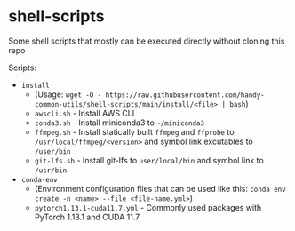 # shell-scripts
Some shell scripts that mostly can be executed directly without cloning this repo

Scripts:

- `install`
    - (Usage: `wget -O - https://raw.githubusercontent.com/handy-common-utils/shell-scripts/main/install/<file> | bash`)
    - `awscli.sh` - Install AWS CLI
    - `conda3.sh` - Install miniconda3 to `~/miniconda3`
    - `ffmpeg.sh` - Install statically built `ffmpeg` and `ffprobe` to `/usr/local/ffmpeg/<version>` and symbol link excutables to `/user/bin`
    - `git-lfs.sh` - Install git-lfs to `user/local/bin` and symbol link to `/usr/bin`
- `conda-env`
    - (Environment configuration files that can be used like this: `conda env create -n <name> --file <file-name.yml>`)
    - `pytorch1.13.1-cuda11.7.yml` - Commonly used packages with PyTorch 1.13.1 and CUDA 11.7
